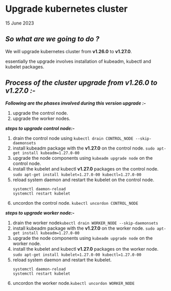 # Upgrade kubernetes cluster
15 June 2023

***So what are we going to do ?***
---

We will upgrade kubernetes cluster from **v1.26.0**  to **v1.27.0**.

essentially the upgrade involves installation of kubeadm, kubectl and kubelet packages.


***Process of the cluster upgrade from v1.26.0 to v1.27.0 :-***
---

***Following are the phases involved during this version upgrade :-***

1. upgrade the control node.
2. upgrade the worker nodes.


***steps to upgrade control node:-***

1. drain the control node using ```kubectl drain CONTROL_NODE --skip-daemonsets```
2. install kubeadm package with the **v1.27.0** on the control node. ```sudo apt-get install kubeadm=1.27.0-00```
3. upgrade the node components using ```kubeadm upgrade node``` on the control node.
4. install the kubelet and kubectl **v1.27.0** packages on the control node. ```sudo apt-get install kubelet=1.27.0-00 kubectl=1.27.0-00```
5. reload system daemon and restart the kubelet on the control node. 
    ``` 
    systemctl daemon-reload
    systemctl restart kubelet
    ```
6. uncordon the control node. ```kubectl uncordon CONTROL_NODE```


***steps to upgrade worker node:-***

1. drain the worker node```kubectl drain WORKER_NODE --skip-daemonsets```
2. install kubeadm package with the **v1.27.0** on the worker node. ```sudo apt-get install kubeadm=1.27.0-00```
3. upgrade the node components using ```kubeadm upgrade node``` on the worker node.
4. install the kubelet and kubectl **v1.27.0** packages on the worker node.  ```sudo apt-get install kubelet=1.27.0-00 kubectl=1.27.0-00```
5. reload system daemon and restart the kubelet.
    ``` 
    systemctl daemon-reload
    systemctl restart kubelet
    ```
6. uncordon the worker node.```kubectl uncordon WORKER_NODE```

